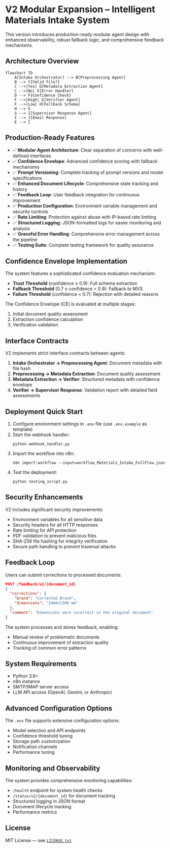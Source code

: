 # V2 Modular Expansion – Intelligent Materials Intake System

This version introduces production-ready modular agent design with enhanced observability, robust fallback logic, and comprehensive feedback mechanisms.

## Architecture Overview

```mermaid
flowchart TD
    A[Intake Orchestrator] --> B[Preprocessing Agent]
    B --> C{Valid File?}
    C -->|Yes| D[Metadata Extraction Agent]
    C -->|No| E[Error Handler]
    D --> F{Confidence Check}
    F -->|High| G[Verifier Agent]
    F -->|Low| H[Fallback Schema]
    H --> G
    G --> I[Supervisor Response Agent]
    I --> J[Email Response]
    E --> I
```

## Production-Ready Features

- ✅ **Modular Agent Architecture**: Clear separation of concerns with well-defined interfaces
- ✅ **Confidence Envelope**: Advanced confidence scoring with fallback mechanisms
- ✅ **Prompt Versioning**: Complete tracking of prompt versions and model specifications
- ✅ **Enhanced Document Lifecycle**: Comprehensive state tracking and history
- ✅ **Feedback Loop**: User feedback integration for continuous improvement
- ✅ **Production Configuration**: Environment variable management and security controls
- ✅ **Rate Limiting**: Protection against abuse with IP-based rate limiting
- ✅ **Structured Logging**: JSON-formatted logs for easier monitoring and analysis
- ✅ **Graceful Error Handling**: Comprehensive error management across the pipeline
- ✅ **Testing Suite**: Complete testing framework for quality assurance

## Confidence Envelope Implementation

The system features a sophisticated confidence evaluation mechanism:

- **Trust Threshold** (confidence ≥ 0.9): Full schema extraction
- **Fallback Threshold** (0.7 ≤ confidence < 0.9): Fallback to MVS
- **Failure Threshold** (confidence < 0.7): Rejection with detailed reasons

The Confidence Envelope (CE) is evaluated at multiple stages:
1. Initial document quality assessment
2. Extraction confidence calculation
3. Verification validation

## Interface Contracts

V2 implements strict interface contracts between agents:

1. **Intake Orchestrator → Preprocessing Agent**: Document metadata with file hash
2. **Preprocessing → Metadata Extraction**: Document quality assessment
3. **Metadata Extraction → Verifier**: Structured metadata with confidence envelope
4. **Verifier → Supervisor Response**: Validation report with detailed field assessments

## Deployment Quick Start

1. Configure environment settings in `.env` file (use `.env.example` as template)
2. Start the webhook handler:
   ```
   python webhook_handler.py
   ```
3. Import the workflow into n8n:
   ```
   n8n import:workflow --input=workflow_Materials_Intake_FullFlow.json
   ```
4. Test the deployment:
   ```
   python testing_script.py
   ```

## Security Enhancements

V2 includes significant security improvements:

- Environment variables for all sensitive data
- Security headers for all HTTP responses
- Rate limiting for API protection
- PDF validation to prevent malicious files
- SHA-256 file hashing for integrity verification
- Secure path handling to prevent traversal attacks

## Feedback Loop

Users can submit corrections to processed documents:

```json
POST /feedback/v2/{document_id}
{
  "corrections": {
    "brand": "Corrected Brand",
    "dimensions": "2400x1200 mm"
  },
  "comment": "Dimensions were incorrect in the original document"
}
```

The system processes and stores feedback, enabling:
- Manual review of problematic documents
- Continuous improvement of extraction quality
- Tracking of common error patterns

## System Requirements

- Python 3.8+
- n8n instance
- SMTP/IMAP server access
- LLM API access (OpenAI, Gemini, or Anthropic)

## Advanced Configuration Options

The `.env` file supports extensive configuration options:

- Model selection and API endpoints
- Confidence threshold tuning
- Storage path customization
- Notification channels
- Performance tuning

## Monitoring and Observability

The system provides comprehensive monitoring capabilities:

- `/health` endpoint for system health checks
- `/status/v2/{document_id}` for document tracking
- Structured logging in JSON format
- Document lifecycle tracking
- Performance metrics

## License

MIT License — see [`LICENSE.txt`](LICENSE.txt)
